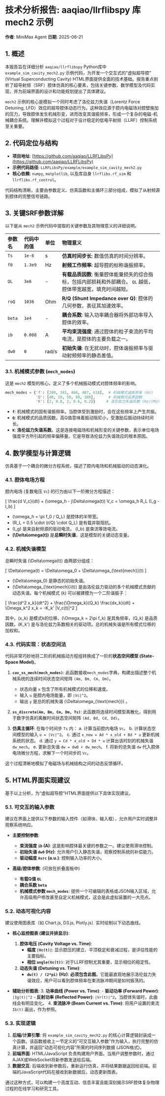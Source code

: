 # 技术分析报告: aaqiao/llrflibspy 库 mech2 示例

**作者**: MiniMax Agent
**日期**: 2025-06-21

## 1. 概述

本报告旨在详细分析 `aaqiao/llrflibspy` Python库中 `example_sim_cavity_mech2.py` 示例代码，为开发一个交互式的“虚拟超导腔” (Virtual Superconducting Cavity) HTML界面提供全面的技术基础。报告重点剖析了超导射频（SRF）腔体仿真的核心要素，包括关键参数、数学模型及代码实现，并为前端界面的设计和功能规划提出了具体建议。

`mech2` 示例的核心是模拟一个同时考虑了洛伦兹力失谐（Lorentz Force Detuning, LFD）效应的超导腔体动态行为。这种效应源于腔内电磁场对腔壁施加的压力，导致腔体发生机械形变，进而改变其谐振频率，形成一个复杂的电磁-机械耦合系统。理解并模拟这个过程对于设计稳定的低电平射频（LLRF）控制系统至关重要。

## 2. 代码定位与结构

- **项目地址**: [https://github.com/aaqiao/LLRFLibsPy](https://github.com/aaqiao/LLRFLibsPy)
- **示例代码路径**: `LLRFLibsPy/example/example_sim_cavity_mech2.py`
- **核心依赖**: `numpy`, `matplotlib`, 以及库自身 `llrflibs.rf_sim` 和 `llrflibs.rf_control`。

代码结构清晰，主要由参数定义、仿真函数和主循环三部分组成，模拟了从射频源到腔体的完整信号链路。

## 3. 关键SRF参数详解

以下是从 `mech2` 示例代码中提取的关键参数及其物理意义的详细说明。

| 参数名 | 代码中的值 | 单位 | 物理意义 |
| :--- | :--- | :--- | :--- |
| `Ts` | `1e-6` | s | **仿真时间步长**: 数值仿真的时间分辨率。 |
| `f0` | `1.3e9` | Hz | **射频工作频率**: 超导腔的标称谐振频率。 |
| `QL` | `3e6` | - | **有载品质因数**: 衡量腔体能量损失的综合指标，包括内部损耗和外部耦合。 `QL` 越低，腔体带宽越宽，填充时间越短。 |
| `roQ` | `1036` | Ohm | **R/Q (Shunt Impedance over Q)**: 腔体的几何参数，表征其加速效率。 |
| `beta` | `1e4` | - | **耦合系数**: 输入功率耦合器将外部功率导入腔体的效率。 |
| `ib` | `0.008` | A | **平均束流强度**: 通过腔体的粒子束流的平均电流，是腔体的主要负载之一。 |
| `dw0` | `0` | rad/s | **初始失谐**: 在无扰动时，腔体谐振频率与驱动射频频率的静态差值。 |

### 3.1. 机械模式参数 (`mech_modes`)

这是 `mech2` 模型的核心，定义了多个机械振动模式对腔体频率的影响。

```python
mech_modes = {'f': [280, 341, 460, 487, 618],  # 机械模式谐振频率 (Hz)
              'Q': [40, 20, 50, 80, 100],      # 机械模式品质因数
              'K': [2, 0.8, 2, 0.6, 0.2]}     # 洛伦兹力失谐系数 (Hz/(MV/m)^2)
```

- **`f`**: 机械模式的固有谐振频率。当腔体受到激励时，会在这些频率上产生共振。
- **`Q`**: 机械模式的品质因数。高Q值意味着振动阻尼小，受激励后振动持续时间长。
- **`K`**: **洛伦兹力失谐系数**。这是连接电磁场和机械形变的关键参数，表示单位电场强度平方所引起的频率偏移量。它是导致洛伦兹力失谐效应的根本原因。

## 4. 数学模型与计算逻辑

仿真基于一个耦合的微分方程系统，描述了腔内电场和机械振动的动态演化。

### 4.1. 腔体电场方程

腔内电场 (复数电压 `Vc`) 的行为由以下一阶微分方程描述：

\[
\frac{d V_c}{dt} + (\omega_h - j\Delta\omega(t)) V_c = \omega_h R_L (I_g - I_b)
\]

- \(\omega_h = \pi f_0 / Q_L\) 是腔体的半带宽。
- \(R_L = 0.5 \cdot (r/Q) \cdot Q_L\) 是有载并联阻抗。
- \(I_g\) 是来自射频源的驱动电流， \(I_b\) 是束流等效电流。
- **\(\Delta\omega(t)\)** 是**总瞬时失谐**，这是模型的关键动态变量。

### 4.2. 机械失谐模型

总瞬时失谐 \(\Delta\omega(t)\) 由两部分组成：

\[
\Delta\omega(t) = \Delta\omega_0 + \Delta\omega_{\text{mech}}(t)
\]

- \(\Delta\omega_0\) 是静态的初始失谐。
- \(\Delta\omega_{\text{mech}}(t)\) 是由洛伦兹力驱动的多个机械模式贡献的动态失谐。每个机械模式 \(k\) 可以被建模为一个二阶谐振子：

\[
\frac{d^2 x_k}{dt^2} + \frac{\Omega_k}{Q_k} \frac{dx_k}{dt} + \Omega_k^2 x_k = -K_k' |V_c(t)|^2
\]

  其中，\(x_k\) 是模式k的位移，\(\Omega_k = 2\pi f_k\) 是其角频率，\(Q_k\) 是品质因数，\(K_k'\) 是与洛伦兹力系数相关的驱动项。总的机械失谐是所有模式位移的加权和。

### 4.3. 代码实现：状态空间法

代码非常巧妙地将二阶的机械振动方程组转换成了一阶的**状态空间模型 (State-Space Model)**。

1.  **`cav_ss_mech(mech_modes)`**: 此函数接收`mech_modes`字典，构建出描述整个机械系统的连续时间状态空间矩阵 `(Am, Bm, Cm, Dm)`。
    - 状态向量 `x` 包含了所有机械模式的位移和速度。
    - 输入 `u` 是腔内电场能量，即 `|Vc|^2`。
    - 输出 `y` 是总的机械失谐 \(\Delta\omega_{\text{mech}}\) 。

2.  **`ss_discrete(Am, Bm, Cm, Dm, Ts)`**: 此函数将连续时间模型离散化，得到用于数字仿真的离散时间状态空间矩阵 `(Ad, Bd, Cd, Dd)`。

3.  **仿真主循环**: 在每个时间步 `Ts` 内：
    a.  计算当前腔内电场 `Vc`。
    b.  计算状态空间模型的输入 `u = |Vc|^2`。
    c.  通过 `x_new = Ad * x_old + Bd * u` 更新机械系统的状态。
    d.  通过 `y = Cd * x_old + Dd * u` 计算出该时刻的机械失谐 `dw_mech`。
    e.  更新总失谐 `dw = dw0 + dw_mech`。
    f.  将新的总失谐 `dw` 代入腔体电场微分方程，求解下一个时间步的 `Vc`。

这个过程清晰地模拟了电磁场与机械结构之间的动态反馈循环。

## 5. HTML界面实现建议

基于以上分析，为“虚拟超导腔”HTML界面提供以下具体实现建议。

### 5.1. 可交互的输入参数

建议在界面上提供以下参数的输入控件（如滑块、输入框），允许用户实时调整并观察系统响应。

- **主要控制参数**: 
  - **束流强度 `ib` (A)**: 这是影响腔体最关键的参数之一。建议使用滑块控制。
  - **初始失谐 `dw0` (Hz)**: 允许用户引入静态失谐，观察控制系统的补偿能力。
  - **驱动幅度 `Asrc` (a.u.)**: 控制输入功率的大小。

- **高级/腔体参数**: (可放在折叠面板中)
  - **有载Q值 `QL`**
  - **耦合系数 `beta`**
  - **机械模式参数 `mech_modes`**: 提供一个可编辑的表格或JSON输入区域，允许高级用户修改甚至自定义机械模式，这会是此虚拟装置的一大亮点。

### 5.2. 动态可视化内容

建议使用图表库（如 Chart.js, D3.js, Plotly.js）实时绘制以下动态曲线。

- **核心监控图表 (建议并排显示)**:
  1.  **腔体电压 (Cavity Voltage vs. Time)**: 
      - **幅度 `|Vc(t)|`**: 显示腔压的建立、平顶稳定和衰减过程，是评估性能的主要指标。
      - **相位 `angle(Vc(t))`**: 对于LLRF控制尤其重要，显示相位的稳定性。
  2.  **动态失谐 (Detuning vs. Time)**:
      - **`dw(t) / (2*pi)` (Hz)**: **必须包含此图**。它能最直观地展示洛伦兹力失谐效应，用户可以看到腔体频率在束流脉冲期间是如何振荡的。

- **辅助分析图表**:
  3.  **功率曲线 (Power vs. Time)**:
      - **驱动功率 (Forward Power)**: `|Ig(t)|^2`
      - **反射功率 (Reflected Power)**: `|Vr(t)|^2`。当腔体失谐时，此曲线会有明显变化。
  4.  **束流脉冲 (Beam Current vs. Time)**: 将用户设置的束流 `Ib(t)` 画出，作为参照。

### 5.3. 实现逻辑

1.  **后端/计算引擎**: 将 `example_sim_cavity_mech2.py` 的核心计算逻辑封装成一个函数。该函数接收上一节定义的“可交互输入参数”作为输入，执行完整的仿真计算，并返回“动态可视化内容”所需的时间序列数据 (JSON格式)。
2.  **前端界面**: HTML/JavaScript 负责构建用户界面。当用户调整参数时，通过AJAX或WebSocket将新参数发送给后端。
3.  **数据交互**: 后端收到新参数后，重新运行仿真，并将结果数据返回给前端。前端的JavaScript代码在接收到新数据后，动态更新图表。

通过这种方式，可以构建一个高度互动、信息丰富且能深刻揭示SRF腔体复杂物理过程的在线学习和研究工具。
